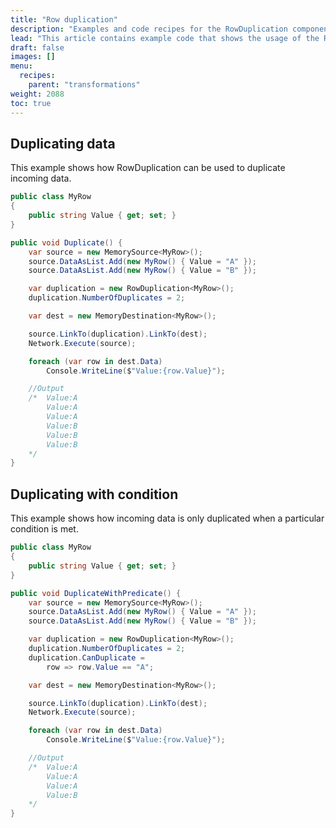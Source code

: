 ```yaml
---
title: "Row duplication"
description: "Examples and code recipes for the RowDuplication component."
lead: "This article contains example code that shows the usage of the RowDuplication component."
draft: false
images: []
menu:
  recipes:
    parent: "transformations"
weight: 2088
toc: true
---
```


## Duplicating data

This example shows how RowDuplication can be used to duplicate incoming data.  

```C#
public class MyRow
{
    public string Value { get; set; }
}

public void Duplicate() {
    var source = new MemorySource<MyRow>();
    source.DataAsList.Add(new MyRow() { Value = "A" });
    source.DataAsList.Add(new MyRow() { Value = "B" });

    var duplication = new RowDuplication<MyRow>();
    duplication.NumberOfDuplicates = 2;

    var dest = new MemoryDestination<MyRow>();

    source.LinkTo(duplication).LinkTo(dest);
    Network.Execute(source);

    foreach (var row in dest.Data)
        Console.WriteLine($"Value:{row.Value}");

    //Output
    /*  Value:A
        Value:A
        Value:A
        Value:B
        Value:B
        Value:B
    */
}
```

## Duplicating with condition

This example shows how incoming data is only duplicated when a particular condition is met. 

```C#
public class MyRow
{
    public string Value { get; set; }
}

public void DuplicateWithPredicate() {
    var source = new MemorySource<MyRow>();
    source.DataAsList.Add(new MyRow() { Value = "A" });
    source.DataAsList.Add(new MyRow() { Value = "B" });

    var duplication = new RowDuplication<MyRow>();
    duplication.NumberOfDuplicates = 2;
    duplication.CanDuplicate =
        row => row.Value == "A";

    var dest = new MemoryDestination<MyRow>();

    source.LinkTo(duplication).LinkTo(dest);
    Network.Execute(source);

    foreach (var row in dest.Data)
        Console.WriteLine($"Value:{row.Value}");

    //Output
    /*  Value:A
        Value:A
        Value:A
        Value:B
    */
}
```
